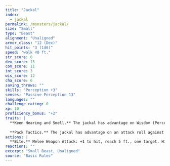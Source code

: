 ```yaml
---
title: "Jackal"
index:
  - jackal
permalink: /monsters/jackal/
size: "Small"
type: "Beast"
alignment: "Unaligned"
armor_class: "12 (Dex)"
hit_points: "3 (1d6)"
speed: "walk 40 ft."
str_score: 8
dex_score: 15
con_score: 11
int_score: 3
wis_score: 12
cha_score: 6
saving_throws: ""
skills: "Perception +3"
senses: "Passive Perception 13"
languages: ""
challenge_rating: 0
xp: 10
proficiency_bonus: "+2"
traits: |
  **Keen Hearing and Smell.** The jackal has advantage on Wisdom (Perception) checks that rely on hearing or smell.
  
  **Pack Tactics.** The jackal has advantage on an attack roll against a creature if at least one of the jackal's allies is within 5 ft. of the creature and the ally isn't incapacitated.
actions: |
  **Bite.** Melee Weapon Attack: +1 to hit, reach 5 ft., one target. Hit: 1 (1d4 - 1) piercing damage.
reactions: ""
excerpt: "Small Beast, Unaligned"
source: "Basic Rules"
---
```

